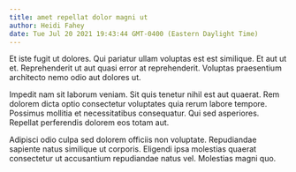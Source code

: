 ```yaml
---
title: amet repellat dolor magni ut
author: Heidi Fahey
date: Tue Jul 20 2021 19:43:44 GMT-0400 (Eastern Daylight Time)
---
```

Et iste fugit ut dolores. Qui pariatur ullam voluptas est est similique. Et aut ut et. Reprehenderit ut aut quasi error at reprehenderit. Voluptas praesentium architecto nemo odio aut dolores ut.

 Impedit nam sit laborum veniam. Sit quis tenetur nihil est aut quaerat. Rem dolorem dicta optio consectetur voluptates quia rerum labore tempore. Possimus mollitia et necessitatibus consequatur. Qui sed asperiores. Repellat perferendis dolorem eos totam aut.

 Adipisci odio culpa sed dolorem officiis non voluptate. Repudiandae sapiente natus similique ut corporis. Eligendi ipsa molestias quaerat consectetur ut accusantium repudiandae natus vel. Molestias magni quo.